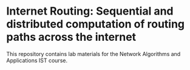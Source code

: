 # Internet Routing: Sequential and distributed computation of routing paths across the internet

This repository contains lab materials for the Network Algorithms and Applications IST course.
